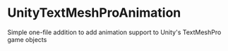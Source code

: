 # UnityTextMeshProAnimation
Simple one-file addition to add animation support to Unity's TextMeshPro game objects
